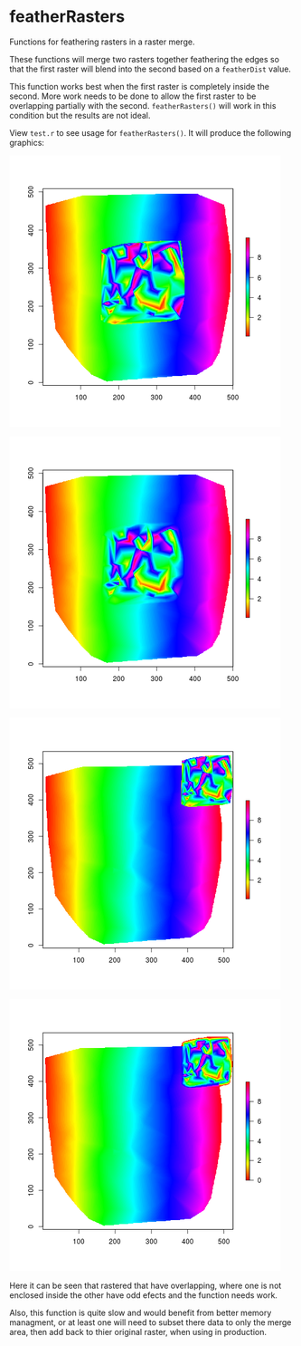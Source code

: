 # featherRasters
Functions for feathering rasters in a raster merge.

These functions will merge two rasters together feathering the edges so that the first raster will blend into the second based on a `featherDist` value. 

This function works best when the first raster is completely inside the second. More work needs to be done to allow the first raster to be overlapping partially with the second. `featherRasters()` will work in this condition but the results are not ideal. 

View `test.r` to see usage for `featherRasters()`. It will produce the following graphics:

![raster centered unfeathered](./images/centered_unfeathered.png)

![raster centered feathered](./images/centered_feathered.png)

![raster edge unfeathered](./images/edge_unfeathered.png)

![raster edge feathered](./images/edge_feathered.png)
  
Here it can be seen that rastered that have overlapping, where one is not enclosed inside the other have odd efects and the function needs work.

Also, this function is quite slow and would benefit from better memory managment, or at least one will need to subset there data to only the merge area, then add back to thier original raster, when using in production.
